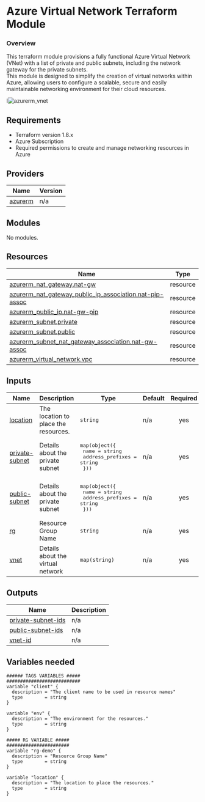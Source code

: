 # Azure Virtual Network Terraform Module

### Overview
This terraform module provisions a fully functional Azure Virtual Network (VNet) with a list of private and public subnets, including the network gateway for the private subnets. <br />
This module is designed to simplify the creation of virtual networks within Azure, allowing users to configure a scalable, secure and easily maintainable networking environment for their cloud resources.

I![azurerm_vnet](https://github.com/user-attachments/assets/2acc1222-0b2b-4fa5-b48e-6a30ba05d69d)


## Requirements
- Terraform version 1.8.x
- Azure Subscription
- Required permissions to create and manage networking resources in Azure

## Providers

| Name | Version |
|------|---------|
| <a name="provider_azurerm"></a> [azurerm](#provider\_azurerm) | n/a |

## Modules

No modules.

## Resources

| Name | Type |
|------|------|
| [azurerm_nat_gateway.nat-gw](https://registry.terraform.io/providers/hashicorp/azurerm/latest/docs/resources/nat_gateway) | resource |
| [azurerm_nat_gateway_public_ip_association.nat-pip-assoc](https://registry.terraform.io/providers/hashicorp/azurerm/latest/docs/resources/nat_gateway_public_ip_association) | resource |
| [azurerm_public_ip.nat-gw-pip](https://registry.terraform.io/providers/hashicorp/azurerm/latest/docs/resources/public_ip) | resource |
| [azurerm_subnet.private](https://registry.terraform.io/providers/hashicorp/azurerm/latest/docs/resources/subnet) | resource |
| [azurerm_subnet.public](https://registry.terraform.io/providers/hashicorp/azurerm/latest/docs/resources/subnet) | resource |
| [azurerm_subnet_nat_gateway_association.nat-gw-assoc](https://registry.terraform.io/providers/hashicorp/azurerm/latest/docs/resources/subnet_nat_gateway_association) | resource |
| [azurerm_virtual_network.vpc](https://registry.terraform.io/providers/hashicorp/azurerm/latest/docs/resources/virtual_network) | resource |

## Inputs

| Name | Description | Type | Default | Required |
|------|-------------|------|---------|:--------:|
| <a name="input_location"></a> [location](#input\_location) | The location to place the resources. | `string` | n/a | yes |
| <a name="input_private-subnet"></a> [private-subnet](#input\_private-subnet) | Details about the private subnet | <pre>map(object({<br>    name             = string<br>    address_prefixes = string<br>  }))</pre> | n/a | yes |
| <a name="input_public-subnet"></a> [public-subnet](#input\_public-subnet) | Details about the private subnet | <pre>map(object({<br>    name             = string<br>    address_prefixes = string<br>  }))</pre> | n/a | yes |
| <a name="input_rg"></a> [rg](#input\_rg) | Resource Group Name | `string` | n/a | yes |
| <a name="input_vnet"></a> [vnet](#input\_vnet) | Details about the virtual network | `map(string)` | n/a | yes |

## Outputs

| Name | Description |
|------|-------------|
| <a name="output_private-subnet-ids"></a> [private-subnet-ids](#output\_private-subnet-ids) | n/a |
| <a name="output_public-subnet-ids"></a> [public-subnet-ids](#output\_public-subnet-ids) | n/a |
| <a name="output_vnet-id"></a> [vnet-id](#output\_vnet-id) | n/a |

## Variables needed
```
###### TAGS VARIABLES #####
###########################
variable "client" {
  description = "The client name to be used in resource names"
  type        = string
}

variable "env" {
  description = "The environment for the resources."
  type        = string
}

##### RG VARIABLE #####
#######################
variable "rg-demo" {
  description = "Resource Group Name"
  type        = string
}

variable "location" {
  description = "The location to place the resources."
  type        = string
}
```
